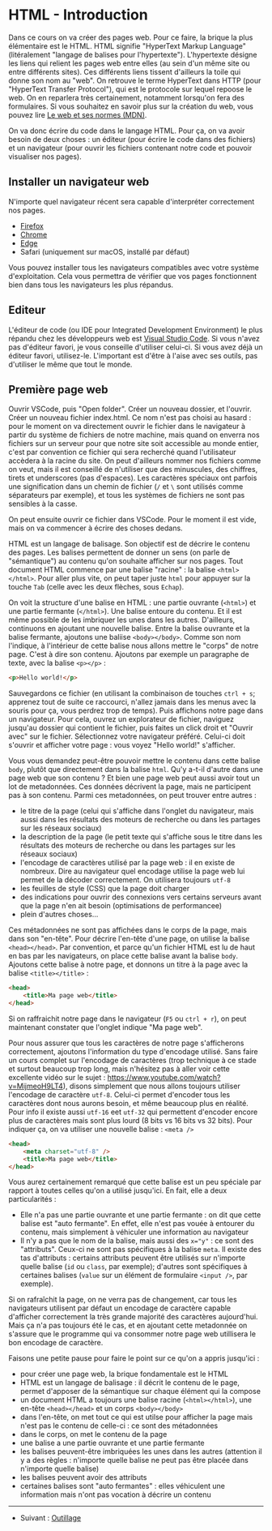 # HTML - Introduction

Dans ce cours on va créer des pages web. Pour ce faire, la brique la plus
élémentaire est le HTML. HTML signifie "HyperText Markup Language"
(litéralement "langage de balises pour l'hypertexte"). L'hypertexte désigne les
liens qui relient les pages web entre elles (au sein d'un même site ou entre
différents sites). Ces différents liens tissent d'ailleurs la toile qui donne
son nom au "web". On retrouve le terme HyperText dans HTTP (pour "HyperText
Transfer Protocol"), qui est le protocole sur lequel repoose le web. On en
reparlera très certainement, notamment lorsqu'on fera des formulaires. Si vous
souhaitez en savoir plus sur la création du web, vous pouvez lire [Le web et
ses normes
(MDN)](https://developer.mozilla.org/fr/docs/Learn/Getting_started_with_the_web/The_web_and_web_standards).

On va donc écrire du code dans le langage HTML. Pour ça, on va avoir besoin de
deux choses : un éditeur (pour écrire le code dans des fichiers) et un
navigateur (pour ouvrir les fichiers contenant notre code et pouvoir visualiser
nos pages).

## Installer un navigateur web

N'importe quel navigateur récent sera capable d'interpréter correctement nos pages.

* [Firefox](https://www.mozilla.org/fr/firefox/new/)
* [Chrome](https://www.google.fr/chrome/index.html)
* [Edge](https://www.microsoft.com/fr-fr/edge)
* Safari (uniquement sur macOS, installé par défaut)

Vous pouvez installer tous les navigateurs compatibles avec votre système
d'exploitation. Cela vous permettra de vérifier que vos pages fonctionnent bien
dans tous les navigateurs les plus répandus.

## Editeur

L'éditeur de code (ou IDE pour Integrated Development Environment) le plus
répandu chez les développeurs web est [Visual Studio
Code](https://code.visualstudio.com/). Si vous n'avez pas d'éditeur favori, je
vous conseille d'utiliser celui-ci. Si vous avez déjà un éditeur favori,
utilisez-le. L'important est d'être à l'aise avec ses outils, pas d'utiliser le
même que tout le monde.

## Première page web

Ouvrir VSCode, puis "Open folder". Créer un nouveau dossier, et l'ouvrir. Créer
un nouveau fichier index.html. Ce nom n'est pas choisi au hasard : pour le
moment on va directement ouvrir le fichier dans le navigateur à partir du
système de fichiers de notre machine, mais quand on enverra nos fichiers sur un
serveur pour que notre site soit accessible au monde entier, c'est par
convention ce fichier qui sera recherché quand l'utilisateur accèdera à la
racine du site. On peut d'ailleurs nommer nos fichiers comme on veut, mais il
est conseillé de n'utiliser que des minuscules, des chiffres, tirets et
underscores (pas d'espaces). Les caractères spéciaux ont parfois une
signification dans un chemin de fichier (`/` et `\` sont utilisés comme
séparateurs par exemple), et tous les systèmes de fichiers ne sont pas
sensibles à la casse.

On peut ensuite ouvrir ce fichier dans VSCode. Pour le moment il est vide, mais
on va commencer à écrire des choses dedans.

HTML est un langage de balisage. Son objectif est de décrire le contenu des
pages. Les balises permettent de donner un sens (on parle de "sémantique") au
contenu qu'on souhaite afficher sur nos pages. Tout document HTML commence par
une balise "racine" : la balise `<html></html>`. Pour aller plus vite, on peut
taper juste `html` pour appuyer sur la touche `Tab` (celle avec les deux
flèches, sous `Echap`).

On voit la structure d'une balise en HTML : une partie ouvrante (`<html>`) et
une partie fermante (`</html>`). Une balise entoure du contenu. Et il est même
possible de les imbriquer les unes dans les autres. D'ailleurs, continuons en
ajoutant une nouvelle balise. Entre la balise ouvrante et la balise fermante,
ajoutons une baliise `<body></body>`. Comme son nom l'indique, à l'intérieur de
cette balise nous allons mettre le "corps" de notre page. C'est à dire son
contenu. Ajoutons par exemple un paragraphe de texte, avec la balise `<p></p>`
:

```html
<p>Hello world!</p>
```

Sauvegardons ce fichier (en utilisant la combinaison de touches `ctrl + s`;
apprenez tout de suite ce raccourci, n'allez jamais dans les menus avec la
souris pour ça, vous perdrez trop de temps). Puis affichons notre page dans un
navigateur. Pour cela, ouvrez un explorateur de fichier, naviguez jusqu'au
dossier qui contient le fichier, puis faites un click droit et "Ouvrir avec"
sur le fichier. Sélectionnez votre navigateur préféré. Celui-ci doit s'ouvrir
et afficher votre page : vous voyez "Hello world!" s'afficher.

Vous vous demandez peut-être pouvoir mettre le contenu dans cette balise
`body`, plutôt que directement dans la balise `html`. Qu'y a-t-il d'autre dans
une page web que son contenu ? Et bien une page web peut aussi avoir tout un
lot de metadonnées. Ces données décrivent la page, mais ne participent pas à
son contenu. Parmi ces metadonnées, on peut trouver entre autres :

* le titre de la page (celui qui s'affiche dans l'onglet du navigateur, mais aussi dans les résultats des moteurs de recherche ou dans les partages sur les réseaux sociaux)
* la description de la page (le petit texte qui s'affiche sous le titre dans les résultats des moteurs de recherche ou dans les partages sur les réseaux sociaux)
* l'encodage de caractères utilisé par la page web : il en existe de nombreux. Dire au navigateur quel encodage utilise la page web lui permet de la décoder correctement. On utilisera toujours `utf-8`
* les feuilles de style (CSS) que la page doit charger
* des indications pour ouvrir des connexions vers certains serveurs avant que la page n'en ait besoin (optimisations de performancee)
* plein d'autres choses...

Ces métadonnées ne sont pas affichées dans le corps de la page, mais dans son
"en-tête". Pour décrire l'en-tête d'une page, on utilise la balise
`<head></head>`. Par convention, et parce qu'un fichier HTML est lu de haut en
bas par les navigateurs, on place cette balise avant la balise `body`. Ajoutons
cette balise à notre page, et donnons un titre à la page avec la balise
`<title></title>` :

```html
<head>
	<title>Ma page web</title>
</head>
```

Si on raffraichit notre page dans le navigateur (`F5` ou `ctrl + r`), on peut
maintenant constater que l'onglet indique "Ma page web".

Pour nous assurer que tous les caractères de notre page s'afficherons
correctement, ajoutons l'information du type d'encodage utilisé. Sans faire un
cours complet sur l'encodage de caractères (trop technique à ce stade et
surtout beaucoup trop long, mais n'hésitez pas à aller voir cette excellente
vidéo sur le sujet : https://www.youtube.com/watch?v=MijmeoH9LT4), disons
simplement que nous allons toujours utiliser l'encodage de caractère `utf-8`.
Celui-ci permet d'encoder tous les caractères dont nous aurons besoin, et même
beaucoup plus en réalité. Pour info il existe aussi `utf-16` eet `utf-32` qui
permettent d'encoder encore plus de caractères mais sont plus lourd (8 bits vs
16 bits vs 32 bits). Pour indiquer ça, on va utiliser une nouvelle balise :
`<meta />`

```html
<head>
	<meta charset="utf-8" />
	<title>Ma page web</title>
</head>
```

Vous aurez certainement remarqué que cette balise est un peu spéciale par
rapport à toutes celles qu'on a utilisé jusqu'ici. En fait, elle a deux
particularités :

* Elle n'a pas une partie ouvrante et une partie fermante : on dit que cette balise est "auto fermante". En effet, elle n'est pas vouée à entourer du contenu, mais simplement à véhiculer une information au navigateur
* Il n'y a pas que le nom de la balise, mais aussi des `x="y"` : ce sont des "attributs". Ceux-ci ne sont pas spécifiques à la balise `meta`. Il existe des tas d'attributs : certains attributs peuvent être utilisés sur n'importe quelle balise (`id`  ou `class`, par exemple); d'autres sont spécifiques à certaines balises (`value` sur un élément de formulaire `<input />`, par exemple).

Si on rafraîchit la page, on ne verra pas de changement, car tous les
navigateurs utilisent par défaut un encodage de caractère capable d'afficher
correctement la très grande majorité des caractères aujourd'hui. Mais ça n'a
pas toujours été le cas, et en ajoutant cette metadonnée on s'assure que le
programme qui va consommer notre page web utillisera le bon encodage de
caractère.

Faisons une petite pause pour faire le point sur ce qu'on a appris jusqu'ici :

* pour créer une page web, la brique fondamentale est le HTML
* HTML est un langage de balisage : il décrit le contenu de le page, permet d'apposer de la sémantique sur chaque élément qui la compose
* un document HTML a toujours une balise racine (`<html></html>`), une en-tête `<head></head>` et un corps `<body></body>`
* dans l'en-tête, on met tout ce qui est utilse pour afficher la page mais n'est pas le contenu de celle-ci : ce sont des métadonnées
* dans le corps, on met le contenu de la page
* une balise a une partie ouvrante et une partie fermante
* les balises peuvent-être imbriquées les unes dans les autres (attention il y a des règles : n'importe quelle balise ne peut pas être placée dans n'importe quelle balise)
* les balises peuvent avoir des attributs
* certaines balises sont "auto fermantes" : elles véhiculent une information mais n'ont pas vocation à décrire un contenu

<hr />

* Suivant : [Outillage](02-outillage.md)
